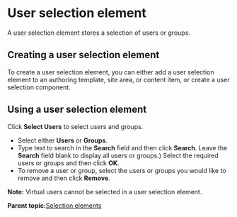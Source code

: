 # User selection element 

A user selection element stores a selection of users or groups.

## Creating a user selection element

To create a user selection element, you can either add a user selection element to an authoring template, site area, or content item, or create a user selection component.

## Using a user selection element

Click **Select Users** to select users and groups.

-   Select either **Users** or **Groups**.
-   Type text to search in the **Search** field and then click **Search**. Leave the **Search** field blank to display all users or groups.\) Select the required users or groups and then click **OK**.
-   To remove a user or group, select the users or groups you would like to remove and then click **Remove**.

**Note:** Virtual users cannot be selected in a user selection element.

**Parent topic:**[Selection elements ](../wcm/wcm_dev_elements_types_selection.md)

